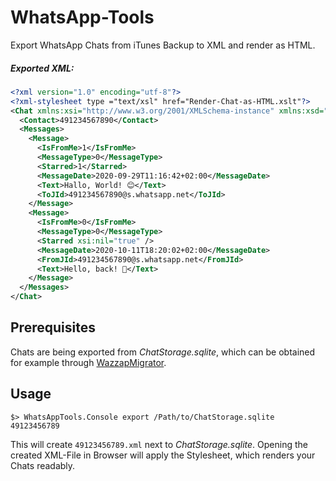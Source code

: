 ﻿# WhatsApp-Tools
Export WhatsApp Chats from iTunes Backup to XML and render as HTML.

##### Exported XML:

```xml
<?xml version="1.0" encoding="utf-8"?>
<?xml-stylesheet type ="text/xsl" href="Render-Chat-as-HTML.xslt"?>
<Chat xmlns:xsi="http://www.w3.org/2001/XMLSchema-instance" xmlns:xsd="http://www.w3.org/2001/XMLSchema">
  <Contact>491234567890</Contact>
  <Messages>
    <Message>
      <IsFromMe>1</IsFromMe>
      <MessageType>0</MessageType>
      <Starred>1</Starred>
      <MessageDate>2020-09-29T11:16:42+02:00</MessageDate>
      <Text>Hallo, World! 😊</Text>
      <ToJId>491234567890@s.whatsapp.net</ToJId>
    </Message>
    <Message>
      <IsFromMe>0</IsFromMe>
      <MessageType>0</MessageType>
      <Starred xsi:nil="true" />
      <MessageDate>2020-10-11T18:20:02+02:00</MessageDate>
      <FromJId>491234567890@s.whatsapp.net</FromJId>
      <Text>Hello, back! 🤗</Text>
    </Message>
  </Messages>
</Chat>
```

## Prerequisites

Chats are being exported from _ChatStorage.sqlite_, which can be obtained for example through [WazzapMigrator](https://www.wazzapmigrator.com/faq/windows-how-extract-chatstoragesqlite?multilink=switch).

## Usage

```
$> WhatsAppTools.Console export /Path/to/ChatStorage.sqlite 49123456789
```

This will create `49123456789.xml` next to _ChatStorage.sqlite_. Opening the created XML-File in Browser will apply the Stylesheet, which renders your Chats readably.
